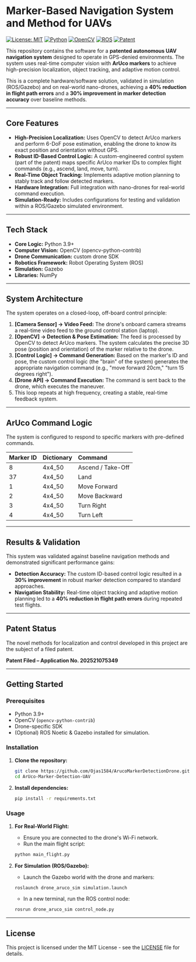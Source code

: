 #  Marker-Based Navigation System and Method for UAVs 

[![License: MIT](https://img.shields.io/badge/License-MIT-blue.svg)](https://opensource.org/licenses/MIT)
[![Python](https://img.shields.io/badge/Python-3.9+-blue?logo=python&logoColor=yellow)](https://www.python.org/)
[![OpenCV](https://img.shields.io/badge/OpenCV-4.x-blue?logo=opencv&logoColor=white)](https://opencv.org/)
[![ROS](https://img.shields.io/badge/ROS-Noetic-blue?logo=ros)](https://www.ros.org/)
[![Patent](https://img.shields.io/badge/Patent_Filed-202521075349-brightgreen)](https://ipindia.gov.in/)

This repository contains the software for a **patented autonomous UAV navigation system** designed to operate in GPS-denied environments. The system uses real-time computer vision with **ArUco markers** to achieve high-precision localization, object tracking, and adaptive motion control.

This is a complete hardware/software solution, validated in simulation (ROS/Gazebo) and on real-world nano-drones, achieving a **40% reduction in flight path errors** and a **30% improvement in marker detection accuracy** over baseline methods.

---

##  Core Features

- **High-Precision Localization:** Uses OpenCV to detect ArUco markers and perform 6-DoF pose estimation, enabling the drone to know its exact position and orientation without GPS.
- **Robust ID-Based Control Logic:** A custom-engineered control system (part of the patent) maps specific ArUco marker IDs to complex flight commands (e.g., ascend, land, move, turn).
- **Real-Time Object Tracking:** Implements adaptive motion planning to stably track and follow detected markers.
- **Hardware Integration:** Full integration with nano-drones for real-world command execution.
- **Simulation-Ready:** Includes configurations for testing and validation within a ROS/Gazebo simulated environment.

---

##  Tech Stack

* **Core Logic:** Python 3.9+
* **Computer Vision:** OpenCV (opencv-python-contrib)
* **Drone Communication:**  custom drone SDK
* **Robotics Framework:** Robot Operating System (ROS)
* **Simulation:** Gazebo
* **Libraries:** NumPy

---

##  System Architecture

The system operates on a closed-loop, off-board control principle:

1.  **[Camera Sensor] → Video Feed:** The drone's onboard camera streams a real-time video feed to the ground control station (laptop).
2.  **[OpenCV] → Detection & Pose Estimation:** The feed is processed by OpenCV to detect ArUco markers. The system calculates the precise 3D pose (position and orientation) of the marker relative to the drone.
3.  **[Control Logic] → Command Generation:** Based on the marker's ID and pose, the custom control logic (the "brain" of the system) generates the appropriate navigation command (e.g., "move forward 20cm," "turn 15 degrees right").
4.  **[Drone API] → Command Execution:** The command is sent back to the drone, which executes the maneuver.
5.  This loop repeats at high frequency, creating a stable, real-time feedback system.

---

##  ArUco Command Logic

The system is configured to respond to specific markers with pre-defined commands.

| Marker ID | Dictionary | Command |
|:----------|:-----------|:--------|
| 8         | 4x4_50     | Ascend / Take-Off |
| 37        | 4x4_50     | Land |
| 1         | 4x4_50     | Move Forward |
| 2         | 4x4_50     | Move Backward |
| 3         | 4x4_50     | Turn Right |
| 4         | 4x4_50     | Turn Left |

---

##  Results & Validation

This system was validated against baseline navigation methods and demonstrated significant performance gains:

* **Detection Accuracy:** The custom ID-based control logic resulted in a **30% improvement** in robust marker detection compared to standard approaches.
* **Navigation Stability:** Real-time object tracking and adaptive motion planning led to a **40% reduction in flight path errors** during repeated test flights.

---

##  Patent Status

The novel methods for localization and control developed in this project are the subject of a filed patent.

**Patent Filed – Application No. 202521075349**

---

## Getting Started

### Prerequisites

* Python 3.9+
* OpenCV (`opencv-python-contrib`)
* Drone-specific SDK 
* (Optional) ROS Noetic & Gazebo installed for simulation.

### Installation

1.  **Clone the repository:**
    ```bash
    git clone https://github.com/Ojas1584/ArucoMarkerDetectionDrone.git
    cd ArUco-Marker-Detection-UAV
    ```

2.  **Install dependencies:**
    ```bash
    pip install -r requirements.txt
    ```

### Usage

1.  **For Real-World Flight:**
    * Ensure you are connected to the drone's Wi-Fi network.
    * Run the main flight script:
    ```bash
    python main_flight.py
    ```

2.  **For Simulation (ROS/Gazebo):**
    * Launch the Gazebo world with the drone and markers:
    ```bash
    roslaunch drone_aruco_sim simulation.launch
    ```
    * In a new terminal, run the ROS control node:
    ```bash
    rosrun drone_aruco_sim control_node.py
    ```

---

## License
This project is licensed under the MIT License - see the [LICENSE](LICENSE) file for details.
